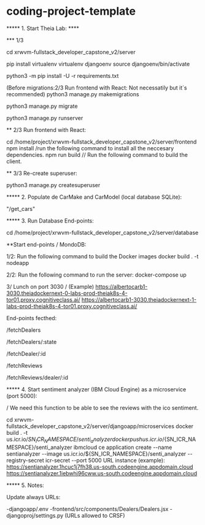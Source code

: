 # coding-project-template

***** 1. Start Theia Lab: ****

*** 1/3 

cd xrwvm-fullstack_developer_capstone_v2/server

pip install virtualenv
virtualenv djangoenv
source djangoenv/bin/activate

python3 -m pip install -U -r requirements.txt


(Before migrations:2/3 Run frontend with React: Not necessatily but it´s recommended)
python3 manage.py makemigrations

python3 manage.py migrate

python3 manage.py runserver



** 2/3 Run frontend with React:

cd /home/project/xrwvm-fullstack_developer_capstone_v2/server/frontend
npm install  /run the following command to install all the neccesary dependencies.
npm run build    // Run the following command to build the client.

** 3/3 Re-create superuser:

python3 manage.py createsuperuser

***** 2. Populate de CarMake and CarModel (local database SQLite):

"/get_cars"


***** 3. Run Database End-points:

cd /home/project/xrwvm-fullstack_developer_capstone_v2/server/database

**Start end-points / MondoDB:

1/2:
Run the following command to build the Docker images
docker build . -t nodeapp

2/2: Run the following command to run the server:
docker-compose up

3/ Lunch on port 3030 / (Example)
https://albertocarb1-3030.theiadockernext-0-labs-prod-theiak8s-4-tor01.proxy.cognitiveclass.ai/
https://albertocarb1-3030.theiadockernext-1-labs-prod-theiak8s-4-tor01.proxy.cognitiveclass.ai/

End-points fecthed:

/fetchDealers

/fetchDealers/:state

/fetchDealer/:id

/fetchReviews

/fetchReviews/dealer/:id



***** 4. Start sentiment analyzer (IBM Cloud Engine) as a microservice (port 5000):

/ We need this function to be able to see the reviews with the ico sentiment.

cd xrwvm-fullstack_developer_capstone_v2/server/djangoapp/microservices
docker build . -t us.icr.io/${SN_ICR_NAMESPACE}/senti_analyzer
docker push us.icr.io/${SN_ICR_NAMESPACE}/senti_analyzer
ibmcloud ce application create --name sentianalyzer --image us.icr.io/${SN_ICR_NAMESPACE}/senti_analyzer --registry-secret icr-secret --port 5000
URL instance (example):
https://sentianalyzer.1hcuc1j7fh38.us-south.codeengine.appdomain.cloud
https://sentianalyzer.1iebwhj96cww.us-south.codeengine.appdomain.cloud

***** 5. Notes:

Update always URLs:

-djangoapp/.env
-frontend/src/components/Dealers/Dealers.jsx
-djangoproj/settings.py (URLs allowed to CRSF)
